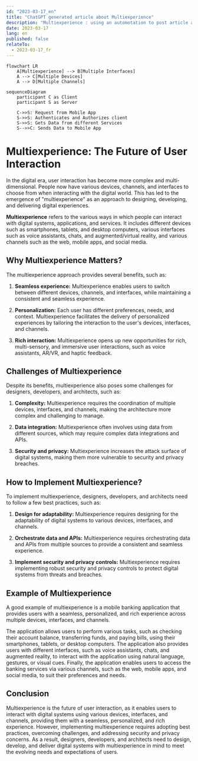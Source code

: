 ```yaml
---
id: "2023-03-17_en"
title: "ChatGPT generated article about Multiexperience"
description: "Multiexperience : using an automotation to post article about computer science architecture, automaticaly and programmaticaly, every week, using OpenAI"
date: 2023-03-17
lang: en
published: false
relateTo:
  - 2023-03-17_fr
---
```




```mermaid
flowchart LR
    A[Multiexperience] --> B[Multiple Interfaces]
    A --> C[Multiple Devices]
    A --> D[Multiple Channels]

sequenceDiagram
    participant C as Client
    participant S as Server
    
    C->>S: Request from Mobile App
    S->>S: Authenticates and Authorizes client
    S->>S: Gets Data from different Services
    S-->>C: Sends Data to Mobile App
```

# Multiexperience: The Future of User Interaction

In the digital era, user interaction has become more complex and multi-dimensional. People now have various devices, channels, and interfaces to choose from when interacting with the digital world. This has led to the emergence of "multiexperience" as an approach to designing, developing, and delivering digital experiences.

**Multiexperience** refers to the various ways in which people can interact with digital systems, applications, and services. It includes different devices such as smartphones, tablets, and desktop computers, various interfaces such as voice assistants, chats, and augmented/virtual reality, and various channels such as the web, mobile apps, and social media.

## Why Multiexperience Matters?

The multiexperience approach provides several benefits, such as:

1. **Seamless experience:** Multiexperience enables users to switch between different devices, channels, and interfaces, while maintaining a consistent and seamless experience.

2. **Personalization:** Each user has different preferences, needs, and context. Multiexperience facilitates the delivery of personalized experiences by tailoring the interaction to the user's devices, interfaces, and channels.

3. **Rich interaction:** Multiexperience opens up new opportunities for rich, multi-sensory, and immersive user interactions, such as voice assistants, AR/VR, and haptic feedback.

## Challenges of Multiexperience

Despite its benefits, multiexperience also poses some challenges for designers, developers, and architects, such as:

1. **Complexity:** Multiexperience requires the coordination of multiple devices, interfaces, and channels, making the architecture more complex and challenging to manage.

2. **Data integration:** Multiexperience often involves using data from different sources, which may require complex data integrations and APIs.

3. **Security and privacy:** Multiexperience increases the attack surface of digital systems, making them more vulnerable to security and privacy breaches.

## How to Implement Multiexperience?

To implement multiexperience, designers, developers, and architects need to follow a few best practices, such as:

1. **Design for adaptability:** Multiexperience requires designing for the adaptability of digital systems to various devices, interfaces, and channels.

2. **Orchestrate data and APIs:** Multiexperience requires orchestrating data and APIs from multiple sources to provide a consistent and seamless experience.

3. **Implement security and privacy controls:** Multiexperience requires implementing robust security and privacy controls to protect digital systems from threats and breaches.

## Example of Multiexperience

A good example of multiexperience is a mobile banking application that provides users with a seamless, personalized, and rich experience across multiple devices, interfaces, and channels.

The application allows users to perform various tasks, such as checking their account balance, transferring funds, and paying bills, using their smartphones, tablets, or desktop computers. The application also provides users with different interfaces, such as voice assistants, chats, and augmented reality, to interact with the application using natural language, gestures, or visual cues. Finally, the application enables users to access the banking services via various channels, such as the web, mobile apps, and social media, to suit their preferences and needs.

## Conclusion

Multiexperience is the future of user interaction, as it enables users to interact with digital systems using various devices, interfaces, and channels, providing them with a seamless, personalized, and rich experience. However, implementing multiexperience requires adopting best practices, overcoming challenges, and addressing security and privacy concerns. As a result, designers, developers, and architects need to design, develop, and deliver digital systems with multiexperience in mind to meet the evolving needs and expectations of users.